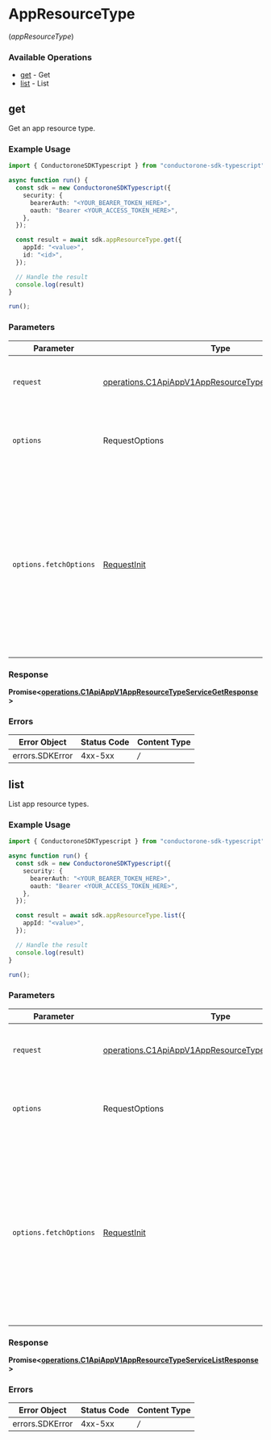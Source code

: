 # AppResourceType
(*appResourceType*)

### Available Operations

* [get](#get) - Get
* [list](#list) - List

## get

Get an app resource type.

### Example Usage

```typescript
import { ConductoroneSDKTypescript } from "conductorone-sdk-typescript";

async function run() {
  const sdk = new ConductoroneSDKTypescript({
    security: {
      bearerAuth: "<YOUR_BEARER_TOKEN_HERE>",
      oauth: "Bearer <YOUR_ACCESS_TOKEN_HERE>",
    },
  });

  const result = await sdk.appResourceType.get({
    appId: "<value>",
    id: "<id>",
  });

  // Handle the result
  console.log(result)
}

run();
```

### Parameters

| Parameter                                                                                                                                                                      | Type                                                                                                                                                                           | Required                                                                                                                                                                       | Description                                                                                                                                                                    |
| ------------------------------------------------------------------------------------------------------------------------------------------------------------------------------ | ------------------------------------------------------------------------------------------------------------------------------------------------------------------------------ | ------------------------------------------------------------------------------------------------------------------------------------------------------------------------------ | ------------------------------------------------------------------------------------------------------------------------------------------------------------------------------ |
| `request`                                                                                                                                                                      | [operations.C1ApiAppV1AppResourceTypeServiceGetRequest](../../sdk/models/operations/c1apiappv1appresourcetypeservicegetrequest.md)                                             | :heavy_check_mark:                                                                                                                                                             | The request object to use for the request.                                                                                                                                     |
| `options`                                                                                                                                                                      | RequestOptions                                                                                                                                                                 | :heavy_minus_sign:                                                                                                                                                             | Used to set various options for making HTTP requests.                                                                                                                          |
| `options.fetchOptions`                                                                                                                                                         | [RequestInit](https://developer.mozilla.org/en-US/docs/Web/API/Request/Request#options)                                                                                        | :heavy_minus_sign:                                                                                                                                                             | Options that are passed to the underlying HTTP request. This can be used to inject extra headers for examples. All `Request` options, except `method` and `body`, are allowed. |


### Response

**Promise<[operations.C1ApiAppV1AppResourceTypeServiceGetResponse](../../sdk/models/operations/c1apiappv1appresourcetypeservicegetresponse.md)>**
### Errors

| Error Object    | Status Code     | Content Type    |
| --------------- | --------------- | --------------- |
| errors.SDKError | 4xx-5xx         | */*             |

## list

List app resource types.

### Example Usage

```typescript
import { ConductoroneSDKTypescript } from "conductorone-sdk-typescript";

async function run() {
  const sdk = new ConductoroneSDKTypescript({
    security: {
      bearerAuth: "<YOUR_BEARER_TOKEN_HERE>",
      oauth: "Bearer <YOUR_ACCESS_TOKEN_HERE>",
    },
  });

  const result = await sdk.appResourceType.list({
    appId: "<value>",
  });

  // Handle the result
  console.log(result)
}

run();
```

### Parameters

| Parameter                                                                                                                                                                      | Type                                                                                                                                                                           | Required                                                                                                                                                                       | Description                                                                                                                                                                    |
| ------------------------------------------------------------------------------------------------------------------------------------------------------------------------------ | ------------------------------------------------------------------------------------------------------------------------------------------------------------------------------ | ------------------------------------------------------------------------------------------------------------------------------------------------------------------------------ | ------------------------------------------------------------------------------------------------------------------------------------------------------------------------------ |
| `request`                                                                                                                                                                      | [operations.C1ApiAppV1AppResourceTypeServiceListRequest](../../sdk/models/operations/c1apiappv1appresourcetypeservicelistrequest.md)                                           | :heavy_check_mark:                                                                                                                                                             | The request object to use for the request.                                                                                                                                     |
| `options`                                                                                                                                                                      | RequestOptions                                                                                                                                                                 | :heavy_minus_sign:                                                                                                                                                             | Used to set various options for making HTTP requests.                                                                                                                          |
| `options.fetchOptions`                                                                                                                                                         | [RequestInit](https://developer.mozilla.org/en-US/docs/Web/API/Request/Request#options)                                                                                        | :heavy_minus_sign:                                                                                                                                                             | Options that are passed to the underlying HTTP request. This can be used to inject extra headers for examples. All `Request` options, except `method` and `body`, are allowed. |


### Response

**Promise<[operations.C1ApiAppV1AppResourceTypeServiceListResponse](../../sdk/models/operations/c1apiappv1appresourcetypeservicelistresponse.md)>**
### Errors

| Error Object    | Status Code     | Content Type    |
| --------------- | --------------- | --------------- |
| errors.SDKError | 4xx-5xx         | */*             |
